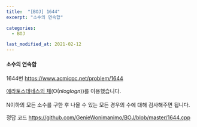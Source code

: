 ```yaml
---
title:  "[BOJ] 1644"
excerpt: "소수의 연속합"

categories:
  - BOJ

last_modified_at: 2021-02-12
---
```


#### 소수의 연속합

1644번 <https://www.acmicpc.net/problem/1644>

[에라토스테네스의 체](https://en.wikipedia.org/wiki/Sieve_of_Eratosthenes#Algorithm_complexity)(O(*nloglogn*))를 이용했습니다.<br>  
N이하의 모든 소수를 구한 후 나올 수 있는 모든 경우의 수에 대해 검사해주면 됩니다.

정답 코드 <https://github.com/GenieWonimanimo/BOJ/blob/master/1644.cpp>